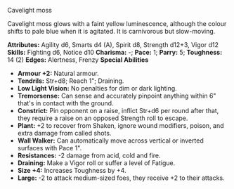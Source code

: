 Cavelight moss

Cavelight moss glows with a faint yellow luminescence, although the
colour shifts to pale blue when it is agitated. It is carnivorous but
slow-moving.

**Attributes:** Agility d6, Smarts d4 (A), Spirit d8, Strength d12+3,
Vigor d12
**Skills:** Fighting d6, Notice d10
**Charisma:** -; **Pace:** 1; **Parry:** 5; **Toughness:** 14 (2)
**Edges:** Alertness, Frenzy
**Special Abilities**
- **Armour +2:** Natural armour.
- **Tendrils:** Str+d8; Reach 1"; Draining.
- **Low Light Vision:** No penalties for dim or dark lighting.
- **Tremorsense:** Can sense and accurately pinpoint anything within 6"
that's in contact with the ground.
- **Constrict:** Pin opponent on a raise, inflict Str+d6 per round after
that, they require a raise on an opposed Strength roll to escape.
- **Plant:** +2 to recover from Shaken, ignore wound modifiers, poison,
and extra damage from called shots.
- **Wall Walker:** Can automatically move across vertical or inverted
surfaces with Pace 1".
- **Resistances:** -2 damage from acid, cold and fire.
- **Draining:** Make a Vigor roll or suffer a level of Fatigue.
- **Size +4:** Increases Toughness by +4.
- **Large:** -2 to attack medium-sized foes, they receive +2 to their
attacks.

